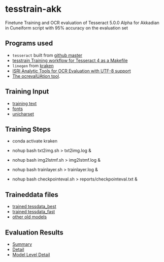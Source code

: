 # tesstrain-akk

Finetune Training and OCR evaluation of Tesseract 5.0.0 Alpha for Akkadian in Cuneiform script with  95% accuracy on the evaluation set 

## Programs used

* `tesseract` built from [github master](https://github.com/tesseract-ocr/tesseract)
*  [tesstrain Training workflow for Tesseract 4 as a Makefile](https://github.com/tesseract-ocr/tesstrain)
* `linegen` from [kraken](https://github.com/mittagessen/kraken)
*  [ISRI Analytic Tools for OCR Evaluation with UTF-8 support](https://github.com/eddieantonio/ocreval) 
* [The ocrevalUAtion tool](https://sites.google.com/site/textdigitisation/ocrevaluation).

## Training Input

* [training text](https://github.com/Shreeshrii/tesstrain-akk/blob/master/langdata/akk.training_text)
* [fonts](https://github.com/Shreeshrii/tesstrain-akk/blob/master/langdata/akk.fontslist.txt)
* [unicharset](https://github.com/Shreeshrii/tesstrain-akk/blob/master/data/akk/akk.unicharset)

## Training Steps

* conda activate kraken
* nohup bash txt2img.sh   > txt2img.log & 

* nohup bash  img2lstmf.sh > img2lstmf.log & 

* nohup bash trainlayer.sh > trainlayer.log & 

* nohup bash checkpointeval.sh > reports/checkpointeval.txt & 

## Traineddata files

* [trained tessdata_best](https://github.com/Shreeshrii/tesstrain-akk/tree/master/data/akk/tessdata_best)
* [trained tessdata_fast](https://github.com/Shreeshrii/tesstrain-akk/tree/master/data/akk/tessdata_fast)
* [other old models](https://github.com/Shreeshrii/tesstrain-akk/tree/master/data)

## Evaluation Results

* [Summary](https://github.com/Shreeshrii/tesstrain-akk/blob/master/reports/checkpointeval-summary.txt)
* [Detail](https://github.com/Shreeshrii/tesstrain-akk/blob/master/reports/checkpointeval.txt)
* [Model Level Detail](https://github.com/Shreeshrii/tesstrain-akk/tree/master/reports)
